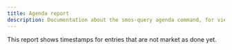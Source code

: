 ```yaml
---
title: Agenda report
description: Documentation about the smos-query agenda command, for viewing your agenda from Smos
---
```


This report shows timestamps for entries that are not market as done yet.

<div id="cast"></div>
<script src=/assets/asciinema-player.js></script>
<script>
  AsciinemaPlayer.create('/casts/agenda.cast', document.getElementById('cast'), {
    autoPlay: true,
    preload: true,
    loop: true,
  });
</script>


